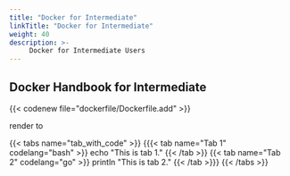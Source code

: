 ```yaml
---
title: "Docker for Intermediate"
linkTitle: "Docker for Intermediate"
weight: 40
description: >-
     Docker for Intermediate Users
---
```


## Docker Handbook for Intermediate


{{< codenew file="dockerfile/Dockerfile.add" >}}


render to 


{{< tabs name="tab_with_code" >}}
{{{< tab name="Tab 1" codelang="bash" >}}
echo "This is tab 1."
{{< /tab >}}
{{< tab name="Tab 2" codelang="go" >}}
println "This is tab 2."
{{< /tab >}}}
{{< /tabs >}}


